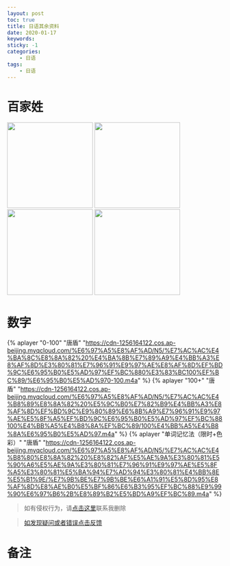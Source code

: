 ```yaml
---
layout: post
toc: true
title: 日语其余资料
date: 2020-01-17
keywords:
sticky: -1
categories:
    - 日语
tags:
    - 日语
---
```


# 百家姓
<!-- more -->
<img src='https://cdn-1256164122.cos.ap-beijing.myqcloud.com/%E6%97%A5%E8%AF%AD/N5/%E7%AC%AC%E4%B8%80%E8%8A%82%20%E8%82%AF%E5%AE%9A%E3%80%81%E5%90%A6%E5%AE%9A%E3%80%81%E7%96%91%E9%97%AE%E5%8F%A5%E3%80%81%E5%BA%94%E7%AD%94%E3%80%81%E4%BB%8E%E5%B1%9E/%E7%99%BE%E5%AE%B6%E5%A7%9301.jpg' width='200px'/>
<img src='https://cdn-1256164122.cos.ap-beijing.myqcloud.com/%E6%97%A5%E8%AF%AD/N5/%E7%AC%AC%E4%B8%80%E8%8A%82%20%E8%82%AF%E5%AE%9A%E3%80%81%E5%90%A6%E5%AE%9A%E3%80%81%E7%96%91%E9%97%AE%E5%8F%A5%E3%80%81%E5%BA%94%E7%AD%94%E3%80%81%E4%BB%8E%E5%B1%9E/%E7%99%BE%E5%AE%B6%E5%A7%9302.jpg' width='200px'/>
<img src='https://cdn-1256164122.cos.ap-beijing.myqcloud.com/%E6%97%A5%E8%AF%AD/N5/%E7%AC%AC%E4%B8%80%E8%8A%82%20%E8%82%AF%E5%AE%9A%E3%80%81%E5%90%A6%E5%AE%9A%E3%80%81%E7%96%91%E9%97%AE%E5%8F%A5%E3%80%81%E5%BA%94%E7%AD%94%E3%80%81%E4%BB%8E%E5%B1%9E/%E7%99%BE%E5%AE%B6%E5%A7%9303.jpg' width='200px'/>
<img src='https://cdn-1256164122.cos.ap-beijing.myqcloud.com/%E6%97%A5%E8%AF%AD/N5/%E7%AC%AC%E4%B8%80%E8%8A%82%20%E8%82%AF%E5%AE%9A%E3%80%81%E5%90%A6%E5%AE%9A%E3%80%81%E7%96%91%E9%97%AE%E5%8F%A5%E3%80%81%E5%BA%94%E7%AD%94%E3%80%81%E4%BB%8E%E5%B1%9E/%E7%99%BE%E5%AE%B6%E5%A7%9304.jpg' width='200px'/>

# 数字
{% aplayer "0-100" "唐盾" "https://cdn-1256164122.cos.ap-beijing.myqcloud.com/%E6%97%A5%E8%AF%AD/N5/%E7%AC%AC%E4%BA%8C%E8%8A%82%20%E4%BA%8B%E7%89%A9%E4%BB%A3%E8%AF%8D%E3%80%81%E7%96%91%E9%97%AE%E8%AF%8D%EF%BD%9C%E6%95%B0%E5%AD%97%EF%BC%880%E3%83%BC100%EF%BC%89/%E6%95%B0%E5%AD%970-100.m4a" %}
{% aplayer "100+" "唐盾" "https://cdn-1256164122.cos.ap-beijing.myqcloud.com/%E6%97%A5%E8%AF%AD/N5/%E7%AC%AC%E4%B8%89%E8%8A%82%20%E5%9C%B0%E7%82%B9%E4%BB%A3%E8%AF%8D%EF%BD%9C%E9%80%89%E6%8B%A9%E7%96%91%E9%97%AE%E5%8F%A5%EF%BD%9C%E6%95%B0%E5%AD%97%EF%BC%88100%E4%BB%A5%E4%B8%8A%EF%BC%89/100%E4%BB%A5%E4%B8%8A%E6%95%B0%E5%AD%97.m4a" %}
{% aplayer "单词记忆法（限时+色彩）" "唐盾" "https://cdn-1256164122.cos.ap-beijing.myqcloud.com/%E6%97%A5%E8%AF%AD/N5/%E7%AC%AC%E4%B8%80%E8%8A%82%20%E8%82%AF%E5%AE%9A%E3%80%81%E5%90%A6%E5%AE%9A%E3%80%81%E7%96%91%E9%97%AE%E5%8F%A5%E3%80%81%E5%BA%94%E7%AD%94%E3%80%81%E4%BB%8E%E5%B1%9E/%E7%9B%BE%E7%9B%BE%E6%A1%91%E5%8D%95%E8%AF%8D%E8%AE%B0%E5%BF%86%E6%B3%95%EF%BC%88%E9%99%90%E6%97%B6%2B%E8%89%B2%E5%BD%A9%EF%BC%89.m4a" %}



>如有侵权行为，请[点击这里](https://github.com/cooper-q/MattMeng_hexo/issues)联系我删除

>[如发现疑问或者错误点击反馈](https://github.com/cooper-q/MattMeng_hexo/issues)

# 备注

